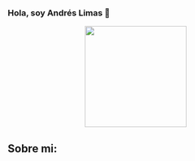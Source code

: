 ### Hola, soy Andrés Limas 👋

<div id="header" align="center">
<img src="https://media.giphy.com/media/MeJgB3yMMwIaHmKD4z/giphy.gif" width="200" />
</div>

## Sobre mi:



